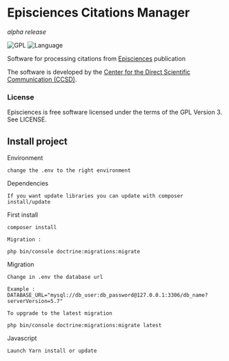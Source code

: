 # Episciences Citations Manager

*alpha release*

![GPL](https://img.shields.io/github/license/CCSDForge/episciences-citations)
![Language](https://img.shields.io/github/languages/top/CCSDForge/episciences-citations)


Software for processing citations from [Episciences](https://www.episciences.org/) publication

The software is developed by the [Center for the Direct Scientific Communication (CCSD)](https://www.ccsd.cnrs.fr/en/).

### License
Episciences is free software licensed under the terms of the GPL Version 3. See LICENSE.


## Install project

Environment
```
change the .env to the right environment
```


Dependencies
```
If you want update libraries you can update with composer install/update
```

First install 
```
composer install

Migration :

php bin/console doctrine:migrations:migrate

```


Migration
```
Change in .env the database url 

Example : DATABASE_URL="mysql://db_user:db_password@127.0.0.1:3306/db_name?serverVersion=5.7"

To upgrade to the latest migration

php bin/console doctrine:migrations:migrate latest
```

Javascript
```
Launch Yarn install or update
```



